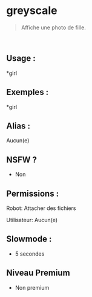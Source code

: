 # greyscale

> Affiche une photo de fille.

<br>

## Usage :

*girl

## Exemples :

*girl

## Alias :

Aucun(e)

## NSFW ?

- Non

## Permissions :

Robot: Attacher des fichiers
<br>

Utilisateur: Aucun(e)

## Slowmode :

- 5 secondes

## Niveau Premium

- Non premium